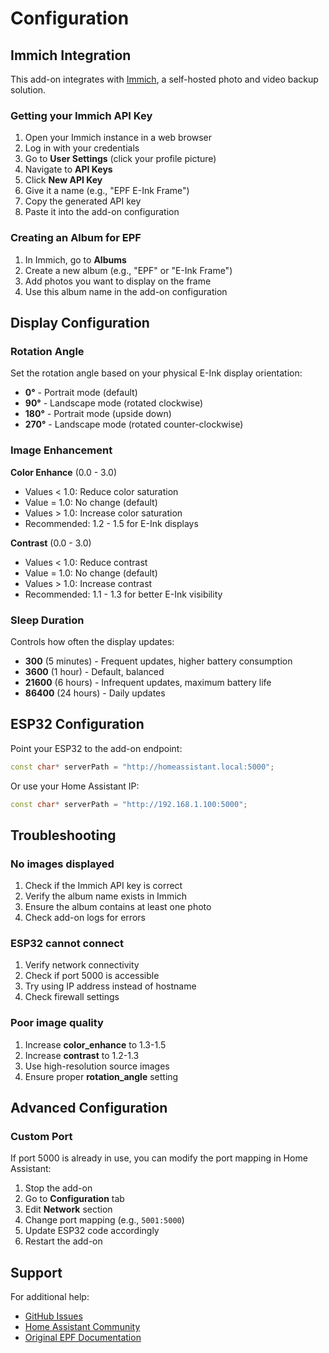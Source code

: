 # Configuration

## Immich Integration

This add-on integrates with [Immich](https://immich.app/), a self-hosted photo and video backup solution.

### Getting your Immich API Key

1. Open your Immich instance in a web browser
2. Log in with your credentials
3. Go to **User Settings** (click your profile picture)
4. Navigate to **API Keys**
5. Click **New API Key**
6. Give it a name (e.g., "EPF E-Ink Frame")
7. Copy the generated API key
8. Paste it into the add-on configuration

### Creating an Album for EPF

1. In Immich, go to **Albums**
2. Create a new album (e.g., "EPF" or "E-Ink Frame")
3. Add photos you want to display on the frame
4. Use this album name in the add-on configuration

## Display Configuration

### Rotation Angle

Set the rotation angle based on your physical E-Ink display orientation:
- **0°** - Portrait mode (default)
- **90°** - Landscape mode (rotated clockwise)
- **180°** - Portrait mode (upside down)
- **270°** - Landscape mode (rotated counter-clockwise)

### Image Enhancement

**Color Enhance** (0.0 - 3.0)
- Values < 1.0: Reduce color saturation
- Value = 1.0: No change (default)
- Values > 1.0: Increase color saturation
- Recommended: 1.2 - 1.5 for E-Ink displays

**Contrast** (0.0 - 3.0)
- Values < 1.0: Reduce contrast
- Value = 1.0: No change (default)
- Values > 1.0: Increase contrast
- Recommended: 1.1 - 1.3 for better E-Ink visibility

### Sleep Duration

Controls how often the display updates:
- **300** (5 minutes) - Frequent updates, higher battery consumption
- **3600** (1 hour) - Default, balanced
- **21600** (6 hours) - Infrequent updates, maximum battery life
- **86400** (24 hours) - Daily updates

## ESP32 Configuration

Point your ESP32 to the add-on endpoint:

```cpp
const char* serverPath = "http://homeassistant.local:5000";
```

Or use your Home Assistant IP:

```cpp
const char* serverPath = "http://192.168.1.100:5000";
```

## Troubleshooting

### No images displayed

1. Check if the Immich API key is correct
2. Verify the album name exists in Immich
3. Ensure the album contains at least one photo
4. Check add-on logs for errors

### ESP32 cannot connect

1. Verify network connectivity
2. Check if port 5000 is accessible
3. Try using IP address instead of hostname
4. Check firewall settings

### Poor image quality

1. Increase **color_enhance** to 1.3-1.5
2. Increase **contrast** to 1.2-1.3
3. Use high-resolution source images
4. Ensure proper **rotation_angle** setting

## Advanced Configuration

### Custom Port

If port 5000 is already in use, you can modify the port mapping in Home Assistant:

1. Stop the add-on
2. Go to **Configuration** tab
3. Edit **Network** section
4. Change port mapping (e.g., `5001:5000`)
5. Update ESP32 code accordingly
6. Restart the add-on

## Support

For additional help:
- [GitHub Issues](https://github.com/Zippo2000/epf-homeassistant-addons/issues)
- [Home Assistant Community](https://community.home-assistant.io/)
- [Original EPF Documentation](https://github.com/jwchen119/EPF)
